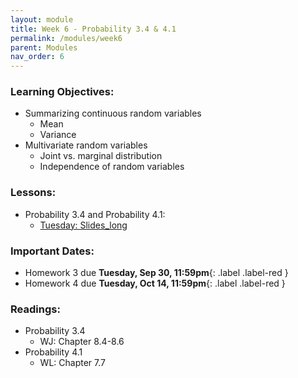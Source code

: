 ```yaml
---
layout: module
title: Week 6 - Probability 3.4 & 4.1 
permalink: /modules/week6
parent: Modules
nav_order: 6
---
```


### Learning Objectives:
* Summarizing continuous random variables
    * Mean
    * Variance
* Multivariate random variables
    * Joint vs. marginal distribution
    * Independence of random variables

### Lessons:
* Probability 3.4 and Probability 4.1:
  * [Tuesday: Slides_long](https://xinchenyu.github.io/csc380/Slides/25f380_probability3_long_tues.pdf)

### Important Dates:
* Homework 3 due **Tuesday, Sep 30, 11:59pm**{: .label .label-red }
* Homework 4 due **Tuesday, Oct 14, 11:59pm**{: .label .label-red }


### Readings:
* Probability 3.4
    * WJ: Chapter 8.4-8.6
* Probability 4.1
    * WL: Chapter 7.7

